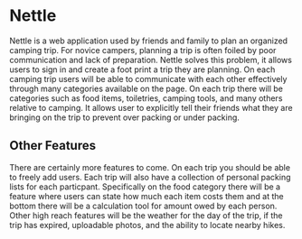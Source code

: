 # Nettle

Nettle is a web application used by friends and family to plan an organized
camping trip.  For novice campers, planning a trip is often foiled by poor
communication and lack of preparation.  Nettle solves this problem, it allows
users to sign in and create a foot print a trip they are planning.  On each
camping trip users will be able to communicate with each other effectively
through many categories available on the page. On each trip there will be
categories such as food items, toiletries, camping tools, and many others
relative to camping.  It allows user to explicitly tell their friends what they
are bringing on the trip to prevent over packing or under packing.

## Other Features

There are certainly more features to come.  On each trip you should be able to
freely add users.  Each trip will also have a collection of personal packing
lists for each particpant.  Specifically on the food category there will be a
feature where users can state how much each item costs them and at the bottom
there will be a calculation tool for amount owed by each person.  Other high
reach features will be the weather for the day of the trip, if the trip has
expired, uploadable photos, and the ability to locate nearby hikes.
